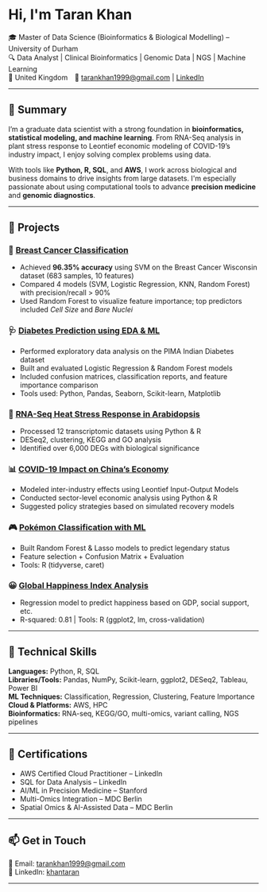 # Hi, I'm Taran Khan  
🎓 Master of Data Science (Bioinformatics & Biological Modelling) – University of Durham  
🔍 Data Analyst | Clinical Bioinformatics | Genomic Data | NGS | Machine Learning  
📍 United Kingdom 📧 tarankhan1999@gmail.com | [LinkedIn](https://www.linkedin.com/in/khantaran)

---

## 💼 Summary

I’m a graduate data scientist with a strong foundation in **bioinformatics, statistical modeling, and machine learning**. From RNA-Seq analysis in plant stress response to Leontief economic modeling of COVID-19’s industry impact, I enjoy solving complex problems using data.

With tools like **Python, R, SQL**, and **AWS**, I work across biological and business domains to drive insights from large datasets. I'm especially passionate about using computational tools to advance **precision medicine** and **genomic diagnostics**.

---

## 🧪 Projects

### 🧬 [Breast Cancer Classification](https://github.com/TaranKhan/breast-cancer-classification)
- Achieved **96.35% accuracy** using SVM on the Breast Cancer Wisconsin dataset (683 samples, 10 features)
- Compared 4 models (SVM, Logistic Regression, KNN, Random Forest) with precision/recall > 90%
- Used Random Forest to visualize feature importance; top predictors included *Cell Size* and *Bare Nuclei*

### 🩺 [Diabetes Prediction using EDA & ML](https://github.com/TaranKhan/diabetes-eda-ml)
- Performed exploratory data analysis on the PIMA Indian Diabetes dataset  
- Built and evaluated Logistic Regression & Random Forest models  
- Included confusion matrices, classification reports, and feature importance comparison  
- Tools used: Python, Pandas, Seaborn, Scikit-learn, Matplotlib


### 🔬 [RNA-Seq Heat Stress Response in Arabidopsis](#)
- Processed 12 transcriptomic datasets using Python & R  
- DESeq2, clustering, KEGG and GO analysis  
- Identified over 6,000 DEGs with biological significance  

### 📊 [COVID-19 Impact on China’s Economy](#)
- Modeled inter-industry effects using Leontief Input-Output Models  
- Conducted sector-level economic analysis using Python & R  
- Suggested policy strategies based on simulated recovery models  

### 🎮 [Pokémon Classification with ML](#)
- Built Random Forest & Lasso models to predict legendary status  
- Feature selection + Confusion Matrix + Evaluation  
- Tools: R (tidyverse, caret)

### 😀 [Global Happiness Index Analysis](#)
- Regression model to predict happiness based on GDP, social support, etc.  
- R-squared: 0.81 | Tools: R (ggplot2, lm, cross-validation)

---

## 🧠 Technical Skills

**Languages:** Python, R, SQL  
**Libraries/Tools:** Pandas, NumPy, Scikit-learn, ggplot2, DESeq2, Tableau, Power BI  
**ML Techniques:** Classification, Regression, Clustering, Feature Importance  
**Cloud & Platforms:** AWS, HPC  
**Bioinformatics:** RNA-seq, KEGG/GO, multi-omics, variant calling, NGS pipelines

---

## 📜 Certifications

- AWS Certified Cloud Practitioner – LinkedIn  
- SQL for Data Analysis – LinkedIn  
- AI/ML in Precision Medicine – Stanford  
- Multi-Omics Integration – MDC Berlin  
- Spatial Omics & AI-Assisted Data – MDC Berlin

---

## 📫 Get in Touch

📧 Email: tarankhan1999@gmail.com  
🔗 LinkedIn: [khantaran](https://www.linkedin.com/in/khantaran)

---

